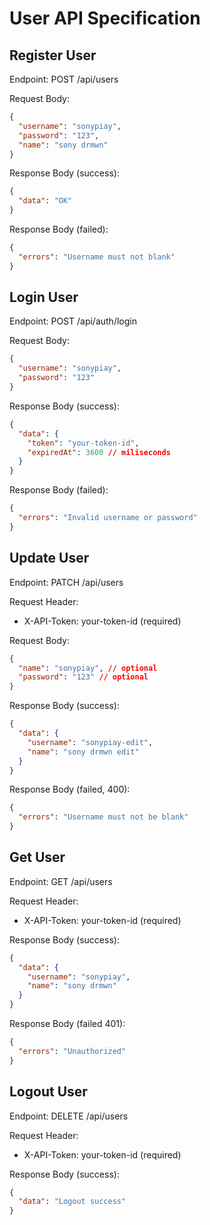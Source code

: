 # User API Specification

## Register User
Endpoint: POST /api/users

Request Body:
```json
{
  "username": "sonypiay",
  "password": "123",
  "name": "sony drmwn"
}
```

Response Body (success):

```json
{
  "data": "OK"
}
```

Response Body (failed):

```json
{
  "errors": "Username must not blank"
}
```


## Login User

Endpoint: POST /api/auth/login

Request Body:
```json
{
  "username": "sonypiay",
  "password": "123"
}
```

Response Body (success):

```json
{
  "data": {
    "token": "your-token-id",
    "expiredAt": 3600 // miliseconds
  }
}
```

Response Body (failed):

```json
{
  "errors": "Invalid username or password"
}
```

## Update User
Endpoint: PATCH /api/users

Request Header:
- X-API-Token: your-token-id (required)

Request Body:
```json
{
  "name": "sonypiay", // optional
  "password": "123" // optional
}
```
Response Body (success):
```json
{
  "data": {
    "username": "sonypiay-edit",
    "name": "sony drmwn edit"
  }
}
```

Response Body (failed, 400):

```json
{
  "errors": "Username must not be blank"
}
```

## Get User
Endpoint: GET /api/users

Request Header:
- X-API-Token: your-token-id (required)

Response Body (success):
```json
{
  "data": {
    "username": "sonypiay",
    "name": "sony drmwn"
  }
}
```
Response Body (failed 401):

```json
{
  "errors": "Unauthorized"
}
```

## Logout User

Endpoint: DELETE /api/users

Request Header:
- X-API-Token: your-token-id (required)

Response Body (success):
```json
{
  "data": "Logout success"
}
```